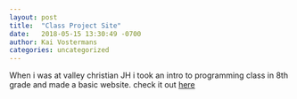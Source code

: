 ```yaml
---
layout: post
title:  "Class Project Site"
date:   2018-05-15 13:30:49 -0700
author: Kai Vostermans
categories: uncategorized
---
```


When i was at valley christian JH i took an intro to programming class in 8th grade and made a basic website.
check it out [here]

[here]: /website/



